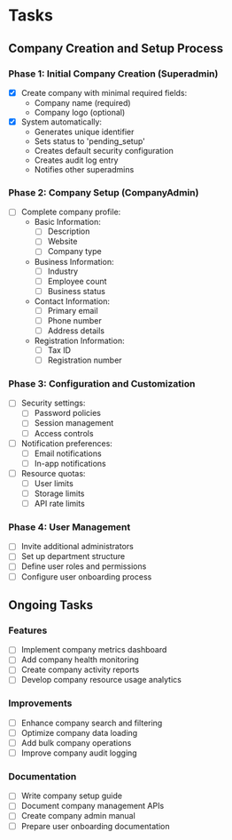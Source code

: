 # Tasks

## Company Creation and Setup Process

### Phase 1: Initial Company Creation (Superadmin)
- [x] Create company with minimal required fields:
  - Company name (required)
  - Company logo (optional)
- [x] System automatically:
  - Generates unique identifier
  - Sets status to 'pending_setup'
  - Creates default security configuration
  - Creates audit log entry
  - Notifies other superadmins

### Phase 2: Company Setup (CompanyAdmin)
- [ ] Complete company profile:
  - Basic Information:
    - [ ] Description
    - [ ] Website
    - [ ] Company type
  - Business Information:
    - [ ] Industry
    - [ ] Employee count
    - [ ] Business status
  - Contact Information:
    - [ ] Primary email
    - [ ] Phone number
    - [ ] Address details
  - Registration Information:
    - [ ] Tax ID
    - [ ] Registration number

### Phase 3: Configuration and Customization
- [ ] Security settings:
  - [ ] Password policies
  - [ ] Session management
  - [ ] Access controls
- [ ] Notification preferences:
  - [ ] Email notifications
  - [ ] In-app notifications
- [ ] Resource quotas:
  - [ ] User limits
  - [ ] Storage limits
  - [ ] API rate limits

### Phase 4: User Management
- [ ] Invite additional administrators
- [ ] Set up department structure
- [ ] Define user roles and permissions
- [ ] Configure user onboarding process

## Ongoing Tasks

### Features
- [ ] Implement company metrics dashboard
- [ ] Add company health monitoring
- [ ] Create company activity reports
- [ ] Develop company resource usage analytics

### Improvements
- [ ] Enhance company search and filtering
- [ ] Optimize company data loading
- [ ] Add bulk company operations
- [ ] Improve company audit logging

### Documentation
- [ ] Write company setup guide
- [ ] Document company management APIs
- [ ] Create company admin manual
- [ ] Prepare user onboarding documentation